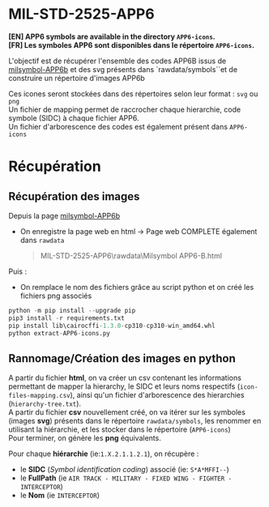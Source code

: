 
# MIL-STD-2525-APP6


**[EN] APP6 symbols are available in the directory `APP6-icons`.**  
**[FR] Les symboles APP6 sont disponibles dans le répertoire `APP6-icons`.**

L'objectif est de récupérer l'ensemble des codes APP6B issus de [milsymbol-APP6b](https://www.spatialillusions.com/milsymbol/docs/milsymbol-APP6b.html) et des svg présents dans `rawdata/symbols``et de construire un répertoire d'images APP6b

Ces icones seront stockées dans des répertoires selon leur format : `svg` ou `png`  
Un fichier de mapping permet de raccrocher chaque hierarchie, code symbole (SIDC) à chaque fichier APP6.  
Un fichier d'arborescence des codes est également présent dans `APP6-icons`


# Récupération

## Récupération des images

Depuis la page [milsymbol-APP6b](https://www.spatialillusions.com/milsymbol/docs/milsymbol-APP6b.html)

- On enregistre la page web en html -> Page web COMPLETE également dans `rawdata`
  > MIL-STD-2525-APP6\rawdata\Milsymbol APP6-B.html

Puis :
- On remplace le nom des fichiers grâce au script python et on créé les fichiers png associés

```python
python -m pip install --upgrade pip
pip3 install -r requirements.txt
pip install lib\cairocffi-1.3.0-cp310-cp310-win_amd64.whl
python extract-APP6-icons.py
```


## Rannomage/Création des images en python

A partir du fichier **html**, on va créer un csv contenant les informations permettant de mapper la hierarchy, le SIDC et leurs noms respectifs (`icon-files-mapping.csv`), ainsi qu'un fichier d'arborescence des hierarchies (`hierarchy-tree.txt`).  
A partir du fichier **csv** nouvellement créé, on va itérer sur les symboles (images **svg**) présents dans le répertoire `rawdata/symbols`, les renommer en utilisant la hiérarchie, et les stocker dans le répertoire (`APP6-icons`)  
Pour terminer, on génère les **png** équivalents.  

Pour chaque **hiérarchie** (ie:`1.X.2.1.1.2.1`), on récupère :
- le **SIDC** (*Symbol identification coding*) associé (ie: `S*A*MFFI--`)
- le **FullPath** (ie `AIR TRACK - MILITARY - FIXED WING - FIGHTER - INTERCEPTOR`)
- le **Nom** (ie `INTERCEPTOR`)